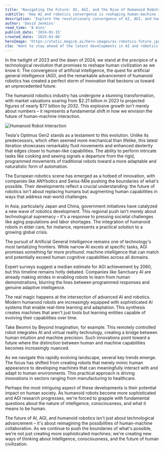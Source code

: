 ```yaml
---
title: 'Navigating the Future: AI, AGI, and the Rise of Humanoid Robots'
subtitle: 'How AI and robotics convergence is reshaping human-machine interaction'
description: 'Explore the revolutionary convergence of AI, AGI, and humanoid robotics as market valuations soar from $2.21 billion to projected $77 billion by 2032. From Tesla\'s Optimus Gen2 to innovations in European and Asian markets, discover how these technologies are reshaping human-machine interaction and addressing global challenges.'
author: 'David Jenkins'
read_time: '8 mins'
publish_date: '2024-01-15'
created_date: '2025-03-06'
heroImage: 'https://static.magick.ai/hero-images/ai-robotics-future.jpg'
cta: 'Want to stay ahead of the latest developments in AI and robotics? Follow us on LinkedIn for exclusive insights, expert analysis, and breaking news in the fast-evolving world of technology.'
---
```


In the twilight of 2023 and the dawn of 2024, we stand at the precipice of a technological revolution that promises to reshape human civilization as we know it. The convergence of artificial intelligence, the quest for artificial general intelligence (AGI), and the remarkable advancement of humanoid robotics has created a perfect storm of innovation that beckons us toward an unprecedented future.

The humanoid robotics industry has undergone a stunning transformation, with market valuations soaring from $2.21 billion in 2023 to projected figures of nearly $77 billion by 2032. This explosive growth isn't merely about numbers – it represents a fundamental shift in how we envision the future of human-machine interaction.

![Humanoid Robot Interaction](https://static.magick.ai/hero-images/ai-robotics-future.jpg)

Tesla's Optimus Gen2 stands as a testament to this evolution. Unlike its predecessors, which often seemed more mechanical than lifelike, this latest iteration showcases remarkably fluid movements and enhanced dexterity that edges closer to human-like capabilities. The ability to perform intricate tasks like cooking and sewing signals a departure from the rigid, programmed movements of traditional robots toward a more adaptable and naturalistic form of automation.

The European robotics scene has emerged as a hotbed of innovation, with companies like ANYbotics and Swiss-Mile pushing the boundaries of what's possible. Their developments reflect a crucial understanding: the future of robotics isn't about replacing humans but augmenting human capabilities in ways that address real-world challenges.

In Asia, particularly Japan and China, government initiatives have catalyzed a new wave of robotics development. This regional push isn't merely about technological supremacy – it's a response to pressing societal challenges like aging populations and labor shortages. The integration of humanoid robots in elder care, for instance, represents a practical solution to a growing global crisis.

The pursuit of Artificial General Intelligence remains one of technology's most tantalizing frontiers. While narrow AI excels at specific tasks, AGI promises something far more profound: machine intelligence that can match and potentially exceed human cognitive capabilities across all domains.

Expert surveys suggest a median estimate for AGI achievement by 2060, but this timeline remains hotly debated. Companies like Sanctuary AI are already making strides in enabling robots to learn from human demonstrations, blurring the lines between programmed responses and genuine adaptive intelligence.

The real magic happens at the intersection of advanced AI and robotics. Modern humanoid robots are increasingly equipped with sophisticated AI systems that enable real-time learning and adaptation. This synthesis creates machines that aren't just tools but learning entities capable of evolving their capabilities over time.

Take Beomni by Beyond Imagination, for example. This remotely controlled robot integrates AI and virtual reality technology, creating a bridge between human intuition and machine precision. Such innovations point toward a future where the distinction between human and machine capabilities becomes increasingly nuanced.

As we navigate this rapidly evolving landscape, several key trends emerge. The focus has shifted from creating robots that merely mimic human appearance to developing machines that can meaningfully interact with and adapt to human environments. This practical approach is driving innovations in sectors ranging from manufacturing to healthcare.

Perhaps the most intriguing aspect of these developments is their potential impact on human society. As humanoid robots become more sophisticated and AGI research progresses, we're forced to grapple with fundamental questions about the nature of intelligence, consciousness, and what it means to be human.

The future of AI, AGI, and humanoid robotics isn't just about technological advancement – it's about reimagining the possibilities of human-machine collaboration. As we continue to push the boundaries of what's possible, we're not just creating more sophisticated machines; we're creating new ways of thinking about intelligence, consciousness, and the future of human civilization.